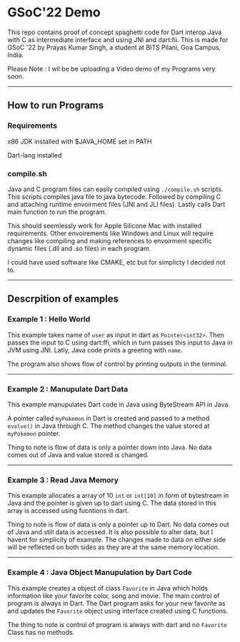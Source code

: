 # GSoC'22 Demo
This repo contains proof of concept spaghetti code for Dart interop Java with C as intermediate interface and using JNI and dart:fii. This is made for GSoC '22 by Prayas Kumar Singh, a student at BITS Pilani, Goa Campus, India.

Please Note : I wil be be uploading a Video demo of my Programs very soon.

---

## How to run Programs

### Requirements

x86 JDK installed with $JAVA_HOME set in PATH

Dart-lang installed

### compile.sh

Java and C program files can easily compiled using `./compile.sh` scripts. This scripts compiles java file to java bytecode. Followed by compiling C and attaching runtime envoirment files (JNI and JLI files). Lastly calls Dart main function to run the program.

This should seemlessly work for Apple Silicone Mac with installed requirements. Other envoirements like Windows and Linux will require changes like compiling and making references to envoirment specific dynamic files (.dll and .so files) in each program.

I could have used software like CMAKE, etc but for simplicty I decided not to.

---

## Descrpition of examples
### Example 1 : Hello World

This example takes name of `user` as input in dart as `Pointer<int32>`. Then passes the input to C using dart:ffi, which in turn passes this input to Java in JVM using JNI. Latly, Java code prints a greeting with `name`.

The program also shows flow of control by printing outputs in the terminal.

---
  
### Example 2 : Manupulate Dart Data

This example manupulates Dart code in Java using ByteStream API in Java.

A pointer called `myPokemon` in Dart is created and passed to a method `evolve()` in Java through C. The method changes the value stored at `myPokemon` pointer.
  
Thing to note is flow of data is only a pointer down into Java. No data comes out of Java and value stored is changed.
  
---
  
### Example 3 : Read Java Memory
  
This example allocates a array of 10 `int` or `int[10]` in form of bytestream in Java and the pointer is given up to dart using C. The data stored in this array is accessed using fucntions in dart.
  
Thing to note is flow of data is only a pointer up to Dart. No data comes out of Java and still data is accessed. It is also possible to alter data, but I havent for simplicity of example. The changes made to data on either side will be reflected on both sides as they are at the same memory location.

---
  
### Example 4 : Java Object Manupulation by Dart Code
  
This example creates a object of class `Favorite` in Java which holds information like your favorite color, song and movie. The main control of program is always in Dart. The Dart program asks for your new favorite as  and updates the `Favorite` object using interface created using C functions.

The thing to note is control of program is always with dart and no `Favorite` Class has no methods.
